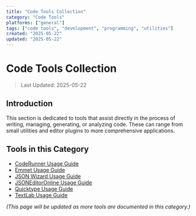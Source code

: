 ```yaml
---
title: "Code Tools Collection"
category: "Code Tools"
platforms: ["general"]
tags: ["code tools", "development", "programming", "utilities"]
created: "2025-05-22"
updated: "2025-05-22"
---
```


# Code Tools Collection

> Last Updated: 2025-05-22

## Introduction

This section is dedicated to tools that assist directly in the process of writing, managing, generating, or analyzing code. These can range from small utilities and editor plugins to more comprehensive applications.

## Tools in this Category

- [CodeRunner Usage Guide](../tools/代码工具/coderunner_app.md)
- [Emmet Usage Guide](../tools/代码工具/emmet_tool.md)
- [JSON Wizard Usage Guide](../tools/代码工具/json_wizard_app.md)
- [JSONEditorOnline Usage Guide](../tools/代码工具/json_editor_online.md)
- [Quicktype Usage Guide](../tools/代码工具/quicktype_io.md)
- [TextLab Usage Guide](../tools/代码工具/textlab_app.md)

*(This page will be updated as more tools are documented in this category.)*
